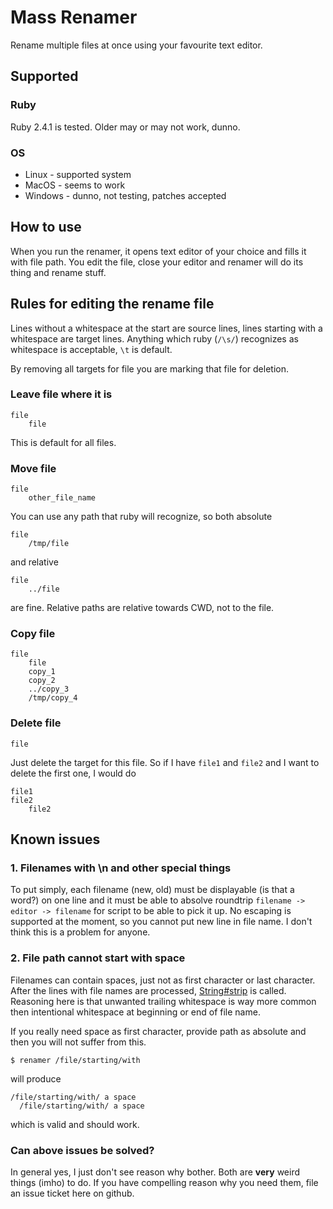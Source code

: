 Mass Renamer
============

Rename multiple files at once using your favourite text editor.

## Supported

### Ruby

Ruby 2.4.1 is tested. Older may or may not work, dunno.

### OS

* Linux - supported system
* MacOS - seems to work
* Windows - dunno, not testing, patches accepted

How to use
----------

When you run the renamer, it opens text editor of your choice and fills it
with file path. You edit the file, close your editor and renamer will do its
thing and rename stuff.

Rules for editing the rename file
---------------------------------

Lines without a whitespace at the start are source lines, lines starting
with a whitespace are target lines. Anything which ruby (`/\s/`) recognizes
as whitespace is acceptable, `\t` is default.

By removing all targets for file you are marking that file for deletion.

### Leave file where it is

	file
		file

This is default for all files.

### Move file

	file
		other_file_name

You can use any path that ruby will recognize, so both absolute

	file
		/tmp/file

and relative

	file
		../file

are fine. Relative paths are relative towards CWD, not to the file.

### Copy file

	file
		file
		copy_1
		copy_2
		../copy_3
		/tmp/copy_4

### Delete file

	file

Just delete the target for this file. So if I have `file1` and `file2` and I want
to delete the first one, I would do

	file1
	file2
		file2

Known issues
------------

### 1. Filenames with \n and other special things

To put simply, each filename (new, old) must be displayable (is that a word?)
on one line and it must be able to absolve roundtrip
`filename -> editor -> filename` for script to be able to pick it up. No escaping
is supported at the moment, so you cannot put new line in file name. I don't think
this is a problem for anyone.

### 2. File path cannot start with space

Filenames can contain spaces, just not as first character or last character. After
the lines with file names are processed, [String#strip](https://ruby-doc.org/core-2.4.1/String.html#method-i-rstrip) is called. Reasoning here is that unwanted trailing
whitespace is way more common then intentional whitespace at beginning or end
of file name.

If you really need space as first character, provide path as absolute and then
you will not suffer from this.

	$ renamer /file/starting/with

will produce

	/file/starting/with/ a space
	  /file/starting/with/ a space

which is valid and should work.

### Can above issues be solved?

In general yes, I just don't see reason why bother. Both are **very** weird
things (imho) to do. If you have compelling reason why you need them, file
an issue ticket here on github.
